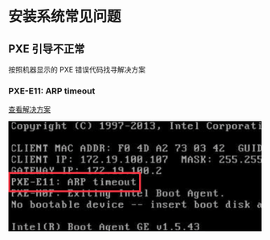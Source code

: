 # 安装系统常见问题


## PXE 引导不正常

按照机器显示的 PXE 错误代码找寻解决方案

### PXE-E11: ARP timeout
[查看解决方案](/docs/dcim/faq/os%20install%20error/network%20issue/PXE-E11_ARP_timeout)

![](./image/error_pxe-e11.png)